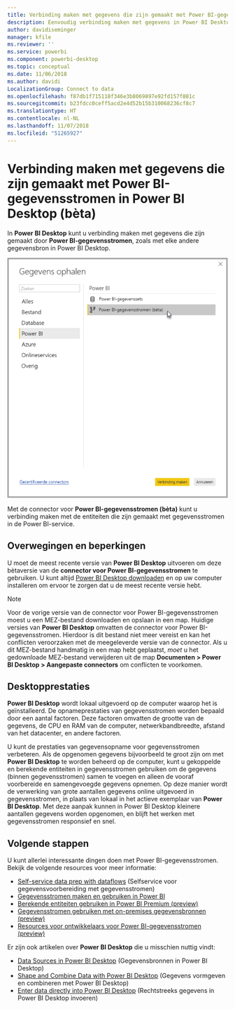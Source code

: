 ```yaml
---
title: Verbinding maken met gegevens die zijn gemaakt met Power BI-gegevensstromen in Power BI Desktop (bèta)
description: Eenvoudig verbinding maken met gegevens in Power BI Desktop en deze gebruiken
author: davidiseminger
manager: kfile
ms.reviewer: ''
ms.service: powerbi
ms.component: powerbi-desktop
ms.topic: conceptual
ms.date: 11/06/2018
ms.author: davidi
LocalizationGroup: Connect to data
ms.openlocfilehash: f87db1f715118f346e3b8069897e92fd157f881c
ms.sourcegitcommit: b23fdcc0ceff5acd2e4d52b15b310068236cf8c7
ms.translationtype: HT
ms.contentlocale: nl-NL
ms.lasthandoff: 11/07/2018
ms.locfileid: "51265927"
---
```

# <a name="connect-to-data-created-by-power-bi-dataflows-in-power-bi-desktop-beta"></a>Verbinding maken met gegevens die zijn gemaakt met Power BI-gegevensstromen in Power BI Desktop (bèta)
In **Power BI Desktop** kunt u verbinding maken met gegevens die zijn gemaakt door **Power BI-gegevensstromen**, zoals met elke andere gegevensbron in Power BI Desktop.

![Verbinding maken met gegevensstromen](media/desktop-connect-dataflows/connect-dataflows_01.png)

Met de connector voor **Power BI-gegevensstromen (bèta)** kunt u verbinding maken met de entiteiten die zijn gemaakt met gegevensstromen in de Power BI-service. 

## <a name="considerations-and-limitations"></a>Overwegingen en beperkingen

U moet de meest recente versie van **Power BI Desktop** uitvoeren om deze bètaversie van de **connector voor Power BI-gegevensstromen** te gebruiken. U kunt altijd [Power BI Desktop downloaden](desktop-get-the-desktop.md) en op uw computer installeren om ervoor te zorgen dat u de meest recente versie hebt.  

> [!NOTE]
> Voor de vorige versie van de connector voor Power BI-gegevensstromen moest u een MEZ-bestand downloaden en opslaan in een map. Huidige versies van **Power BI Desktop** omvatten de connector voor Power BI-gegevensstromen. Hierdoor is dit bestand niet meer vereist en kan het conflicten veroorzaken met de meegeleverde versie van de connector. Als u dit MEZ-bestand handmatig in een map hebt geplaatst, *moet* u het gedownloade MEZ-bestand verwijderen uit de map **Documenten > Power BI Desktop > Aangepaste connectors** om conflicten te voorkomen. 

## <a name="desktop-performance"></a>Desktopprestaties
**Power BI Desktop** wordt lokaal uitgevoerd op de computer waarop het is geïnstalleerd. De opnameprestaties van gegevensstromen worden bepaald door een aantal factoren. Deze factoren omvatten de grootte van de gegevens, de CPU en RAM van de computer, netwerkbandbreedte, afstand van het datacenter, en andere factoren.

U kunt de prestaties van gegevensopname voor gegevensstromen verbeteren. Als de opgenomen gegevens bijvoorbeeld te groot zijn om met **Power BI Desktop** te worden beheerd op de computer, kunt u gekoppelde en berekende entiteiten in gegevensstromen gebruiken om de gegevens (binnen gegevensstromen) samen te voegen en alleen de vooraf voorbereide en samengevoegde gegevens opnemen. Op deze manier wordt de verwerking van grote aantallen gegevens online uitgevoerd in gegevensstromen, in plaats van lokaal in het actieve exemplaar van **Power BI Desktop**. Met deze aanpak kunnen in Power BI Desktop kleinere aantallen gegevens worden opgenomen, en blijft het werken met gegevensstromen responsief en snel.


## <a name="next-steps"></a>Volgende stappen
U kunt allerlei interessante dingen doen met Power BI-gegevensstromen. Bekijk de volgende resources voor meer informatie:

* [Self-service data prep with dataflows](service-dataflows-overview.md) (Selfservice voor gegevensvoorbereiding met gegevensstromen)
* [Gegevensstromen maken en gebruiken in Power BI](service-dataflows-create-use.md)
* [Berekende entiteiten gebruiken in Power BI Premium (preview)](service-dataflows-computed-entities-premium.md)
* [Gegevensstromen gebruiken met on-premises gegevensbronnen (preview)](service-dataflows-on-premises-gateways.md)
* [Resources voor ontwikkelaars voor Power BI-gegevensstromen (preview)](service-dataflows-developer-resources.md)

Er zijn ook artikelen over **Power BI Desktop** die u misschien nuttig vindt:

* [Data Sources in Power BI Desktop](desktop-data-sources.md) (Gegevensbronnen in Power BI Desktop)
* [Shape and Combine Data with Power BI Desktop](desktop-shape-and-combine-data.md) (Gegevens vormgeven en combineren met Power BI Desktop)
* [Enter data directly into Power BI Desktop](desktop-enter-data-directly-into-desktop.md) (Rechtstreeks gegevens in Power BI Desktop invoeren)   

